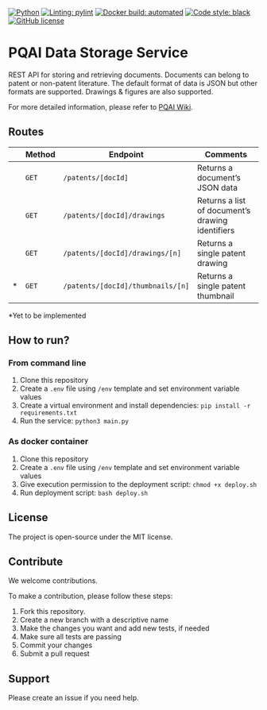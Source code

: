 [![Python](https://img.shields.io/badge/python-v3.8-blue)](https://www.python.org/)
[![Linting: pylint](https://img.shields.io/badge/linting-pylint-yellowgreen)](https://github.com/PyCQA/pylint)
[![Docker build: automated](https://img.shields.io/badge/docker%20build-automated-066da5)](https://www.docker.com/)
[![Code style: black](https://img.shields.io/badge/code%20style-black-000000.svg)](https://github.com/psf/black)
[![GitHub license](https://img.shields.io/github/license/pqaidevteam/pqai?style=plastic)](https://github.com/pqaidevteam/pqai/blob/master/LICENSE)

# PQAI Data Storage Service

REST API for storing and retrieving documents. Documents can belong to patent or non-patent literature. The default format of data is JSON but other formats are supported. Drawings & figures are also supported.

For more detailed information, please refer to [PQAI Wiki](https://github.com/pqaidevteam/pqai/wiki/pqai-db).

## Routes

|      | Method   | Endpoint                          | Comments                                         |
| ---- | -------- | --------------------------------- | ------------------------------------------------ |
|      | `GET`    | `/patents/[docId]`                | Returns a document’s JSON data                   |
|      | `GET`    | `/patents/[docId]/drawings`       | Returns a list of document’s drawing identifiers |
|      | `GET`    | `/patents/[docId]/drawings/[n]`   | Returns a single patent drawing                  |
| *    | `GET`    | `/patents/[docId]/thumbnails/[n]` | Returns a single patent thumbnail                |

*Yet to be implemented

## How to run?

### From command line

1. Clone this repository
2. Create a `.env` file using `/env` template and set environment variable values
3. Create a virtual environment and install dependencies: `pip install -r requirements.txt`
4. Run the service: `python3 main.py`

### As docker container

1. Clone this repository
1. Create a `.env` file using `/env` template and set environment variable values
1. Give execution permission to the deployment script: `chmod +x deploy.sh`
1. Run deployment script: `bash deploy.sh`


## License

The project is open-source under the MIT license.

## Contribute

We welcome contributions.

To make a contribution, please follow these steps:

1. Fork this repository.
2. Create a new branch with a descriptive name
3. Make the changes you want and add new tests, if needed
4. Make sure all tests are passing
5. Commit your changes
6. Submit a pull request

## Support

Please create an issue if you need help.
